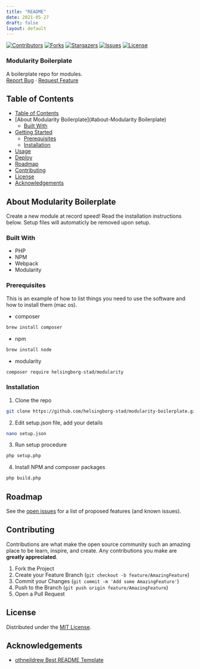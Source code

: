 ```yaml
---
title: "README"
date: 2021-05-27
draft: false
layout: default
---
```


<!-- SHIELDS -->
[![Contributors][contributors-shield]][contributors-url]
[![Forks][forks-shield]][forks-url]
[![Stargazers][stars-shield]][stars-url]
[![Issues][issues-shield]][issues-url]
[![License][license-shield]][license-url]

<h3>Modularity Boilerplate</h3>
<p>
  A boilerplate repo for modules.
  <br />
  <a href="https://github.com/helsingborg-stad/modularity-boilerplate/issues">Report Bug</a>
  ·
  <a href="https://github.com/helsingborg-stad/modularity-boilerplate/issues">Request Feature</a>
</p>

## Table of Contents
- [Table of Contents](#table-of-contents)
- [About Modularity Boilerplate](#about-Modularity Boilerplate)
  - [Built With](#built-with)
- [Getting Started](#getting-started)
  - [Prerequisites](#prerequisites)
  - [Installation](#installation)
- [Usage](#usage)
- [Deploy](#deploy)
- [Roadmap](#roadmap)
- [Contributing](#contributing)
- [License](#license)
- [Acknowledgements](#acknowledgements)

## About Modularity Boilerplate

Create a new module at record speed! Read the installation instructions below. Setup files will automaticly be removed upon setup.

### Built With

* PHP
* NPM
* Webpack
* Modularity

### Prerequisites

This is an example of how to list things you need to use the software and how to install them (mac os).
* composer
```sh
brew install composer
```
* npm
```sh
brew install node
```
* modularity
```sh
composer require helsingborg-stad/modularity
```
### Installation

1. Clone the repo
```sh
git clone https://github.com/helsingborg-stad/modularity-boilerplate.git
```
2. Edit setup.json file, add your details
```sh
nano setup.json
```
3. Run setup procedure
```sh
php setup.php
```
4. Install NPM and composer packages
```sh
php build.php
```

## Roadmap

See the [open issues][issues-url] for a list of proposed features (and known issues).

## Contributing

Contributions are what make the open source community such an amazing place to be learn, inspire, and create. Any contributions you make are **greatly appreciated**.

1. Fork the Project
2. Create your Feature Branch (`git checkout -b feature/AmazingFeature`)
3. Commit your Changes (`git commit -m 'Add some AmazingFeature'`)
4. Push to the Branch (`git push origin feature/AmazingFeature`)
5. Open a Pull Request

## License

Distributed under the [MIT License][license-url].

## Acknowledgements

- [othneildrew Best README Template](https://github.com/othneildrew/Best-README-Template)


<!-- MARKDOWN LINKS & IMAGES -->
<!-- https://www.markdownguide.org/basic-syntax/#reference-style-links -->
[contributors-shield]: https://img.shields.io/github/contributors/helsingborg-stad/modularity-boilerplate.svg?style=flat-square
[contributors-url]: https://github.com/helsingborg-stad/modularity-boilerplate/graphs/contributors
[forks-shield]: https://img.shields.io/github/forks/helsingborg-stad/modularity-boilerplate.svg?style=flat-square
[forks-url]: https://github.com/helsingborg-stad/modularity-boilerplate/network/members
[stars-shield]: https://img.shields.io/github/stars/helsingborg-stad/modularity-boilerplate.svg?style=flat-square
[stars-url]: https://github.com/helsingborg-stad/modularity-boilerplate/stargazers
[issues-shield]: https://img.shields.io/github/issues/helsingborg-stad/modularity-boilerplate.svg?style=flat-square
[issues-url]: https://github.com/helsingborg-stad/modularity-boilerplate/issues
[license-shield]: https://img.shields.io/github/license/helsingborg-stad/modularity-boilerplate.svg?style=flat-square
[license-url]: https://raw.githubusercontent.com/helsingborg-stad/modularity-boilerplate/master/LICENSE
[product-screenshot]: images/screenshot.png